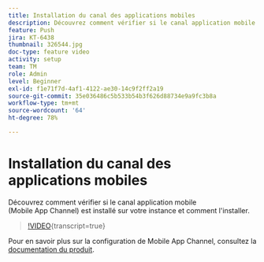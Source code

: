 ```yaml
---
title: Installation du canal des applications mobiles
description: Découvrez comment vérifier si le canal application mobile (Mobile App Channel) est installé sur votre instance et comment l'installer.
feature: Push
jira: KT-6438
thumbnail: 326544.jpg
doc-type: feature video
activity: setup
team: TM
role: Admin
level: Beginner
exl-id: f1e71f7d-4af1-4122-ae30-14c9f2ff2a19
source-git-commit: 35e036486c5b533b54b3f626d88734e9a9fc3b8a
workflow-type: tm+mt
source-wordcount: '64'
ht-degree: 78%

---
```


# Installation du canal des applications mobiles

Découvrez comment vérifier si le canal application mobile (Mobile App Channel) est installé sur votre instance et comment l&#39;installer.

>[!VIDEO](https://video.tv.adobe.com/v/326544?quality=12&learn=on){transcript=true}

Pour en savoir plus sur la configuration de Mobile App Channel, consultez la [documentation du produit](https://experienceleague.adobe.com/docs/campaign-classic/using/sending-messages/sending-push-notifications/configure-the-mobile-app/get-started-app-config.html?lang=fr#installing-package-ios).
